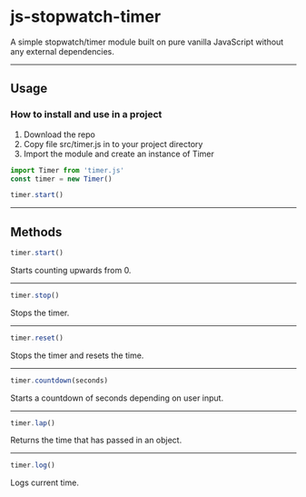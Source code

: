 # js-stopwatch-timer

A simple stopwatch/timer module built on pure vanilla JavaScript without any external dependencies.

----

## Usage

### How to install and use in a project

1. Download the repo
2. Copy file src/timer.js in to your project directory
3. Import the module and create an instance of Timer
 ```js
 import Timer from 'timer.js'
 const timer = new Timer()

 timer.start()
````
----

## Methods
```js
timer.start()
````
Starts counting upwards from 0.

----

```js
timer.stop()
````
Stops the timer.


----

```js
timer.reset()
````
Stops the timer and resets the time.

----

```js
timer.countdown(seconds)
````
Starts a countdown of seconds depending on user input.

----

```js
timer.lap()
````
Returns the time that has passed in an object.

----

```js
timer.log()
````
Logs current time.









